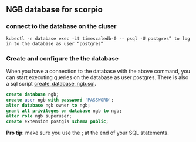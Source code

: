 ## NGB database for scorpio

### connect to the database on the cluser
``` 
kubectl -n database exec -it timescaledb-0 -- psql -U postgres” to log in to the database as user “postgres”
``` 


### Create and configure the the database
When you have a connection to the database with the above command, you can start executing queries on the database as user postgres.
There is also a sql script [create_database_ngb.sql](create_database_ngb.sql).

``` SQL
create database ngb;
create user ngb with password 'PASSWORD';
alter database ngb owner to ngb;
grant all privileges on database ngb to ngb;
alter role ngb superuser;
create extension postgis schema public;
```

__Pro tip__: make sure you use the ; at the end of your SQL statements.

